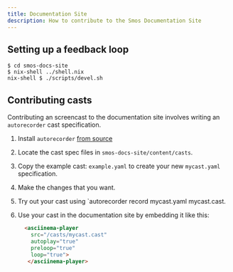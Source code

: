 ```yaml
---
title: Documentation Site
description: How to contribute to the Smos Documentation Site
---
```


## Setting up a feedback loop

```
$ cd smos-docs-site
$ nix-shell ../shell.nix
nix-shell $ ./scripts/devel.sh
```

## Contributing casts

Contributing an screencast to the documentation site involves writing an `autorecorder` cast specification.

1. Install `autorecorder` [from source](https://github.com/NorfairKing/autorecorder)
2. Locate the cast spec files in `smos-docs-site/content/casts`.
3. Copy the example cast: `example.yaml` to create your new `mycast.yaml` specification.
4. Make the changes that you want.
5. Try out your cast using `autorecorder record mycast.yaml mycast.cast.
6. Use your cast in the documentation site by embedding it like this:

   ``` html
     <asciinema-player
       src="/casts/mycast.cast"
       autoplay="true"
       preloop="true"
       loop="true">
      </asciinema-player>
   ```
